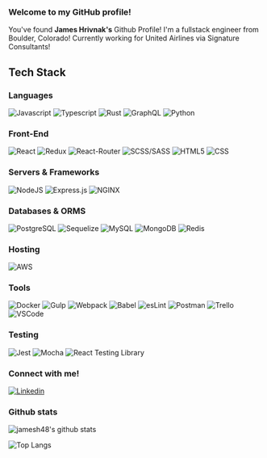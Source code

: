 ### Welcome to my GitHub profile!

<p>
  You've found <strong>James Hrivnak's</strong> Github Profile! I'm a fullstack engineer from Boulder, Colorado! Currently working for United Airlines via Signature Consultants!
</p>

## Tech Stack


### Languages

<p>
  <img alt="Javascript" src="https://img.shields.io/badge/JavaScript-F7DF1E?logo=JavaScript&logoColor=black&style=for-the-badge" />
  
  <img alt="Typescript" src="https://img.shields.io/badge/typescript-%23007ACC.svg?style=for-the-badge&logo=typescript&logoColor=white"/> 
  
  <img alt="Rust" src="https://img.shields.io/badge/rust-%23000000.svg?style=for-the-badge&logo=rust&logoColor=white"/>
  
  <img alt="GraphQL" src="https://img.shields.io/badge/-GraphQL-E10098?style=for-the-badge&logo=graphql&logoColor=white" />
  
  <img alt="Python" src="https://img.shields.io/badge/python-3670A0?style=for-the-badge&logo=python&logoColor=ffdd54" />
</p>

### Front-End

<p>
  <img alt="React" src="https://img.shields.io/badge/React-61DAFB?logo=react&logoColor=black&style=for-the-badge" />

  <img alt="Redux" src="https://img.shields.io/badge/redux-%23593d88.svg?style=for-the-badge&logo=redux&logoColor=white"/>

  <img alt="React-Router" src="https://img.shields.io/badge/React_Router-CA4245?style=for-the-badge&logo=react-router&logoColor=white" />
  
  <img alt="SCSS/SASS" src="https://img.shields.io/badge/SASS-hotpink.svg?style=for-the-badge&logo=SASS&logoColor=white"/>
  
  <img alt="HTML5" src="https://img.shields.io/badge/html5-%23E34F26.svg?style=for-the-badge&logo=html5&logoColor=white" />

  <img alt="CSS" src="https://img.shields.io/badge/CSS-1572B6?logo=css3&logoColor=white&style=for-the-badge" />
</p>

### Servers & Frameworks

<p>
  <img alt="NodeJS" src="https://img.shields.io/badge/NodeJS-088A51?logo=Node.js&logoColor=white&style=for-the-badge" />
  
  <img alt="Express.js" src="https://img.shields.io/badge/express.js-%23404d59.svg?style=for-the-badge&logo=express&logoColor=%2361DAFB"/>
  
  <img alt="NGINX" src="https://img.shields.io/badge/nginx-%23009639.svg?style=for-the-badge&logo=nginx&logoColor=white"/>
</p>


### Databases & ORMS

<p>
  <img alt="PostgreSQL" src="https://img.shields.io/badge/PostgreSQL-336791?logo=postgresql&logoColor=white&style=for-the-badge" />
  
  <img alt="Sequelize" src="https://img.shields.io/badge/Sequelize-52B0E7?style=for-the-badge&logo=Sequelize&logoColor=white"/>
  
  <img alt="MySQL" src="https://img.shields.io/badge/mysql-%2300f.svg?style=for-the-badge&logo=mysql&logoColor=white"/>
  
  <img alt="MongoDB" src="https://img.shields.io/badge/MongoDB-47A248?logo=mongodb&logoColor=white&style=for-the-badge" />
  
  <img alt="Redis" src="https://img.shields.io/badge/redis-%23DD0031.svg?style=for-the-badge&logo=redis&logoColor=white" />
</p>

### Hosting
<p>
  <img alt="AWS" src="https://img.shields.io/badge/AWS-%23FF9900.svg?style=for-the-badge&logo=amazon-aws&logoColor=white"/>
</p>


### Tools
<p>  
  <img alt="Docker" src="https://img.shields.io/badge/docker-%230db7ed.svg?style=for-the-badge&logo=docker&logoColor=white"/>
  <img alt="Gulp" src="https://img.shields.io/badge/GULP-%23CF4647.svg?style=for-the-badge&logo=gulp&logoColor=white"/>
  <img alt="Webpack" src="https://img.shields.io/badge/webpack-%238DD6F9.svg?style=for-the-badge&logo=webpack&logoColor=black"/>
  <img alt="Babel" src="https://img.shields.io/badge/Babel-F9DC3e?style=for-the-badge&logo=babel&logoColor=black"/>
  <img alt="esLint" src="https://img.shields.io/badge/ESLint-4B3263?style=for-the-badge&logo=eslint&logoColor=white"/>
  <img alt="Postman" src="https://img.shields.io/badge/Postman-FF6C37?style=for-the-badge&logo=postman&logoColor=white"/>
  <img alt="Trello" src="https://img.shields.io/badge/Trello-%23026AA7.svg?style=for-the-badge&logo=Trello&logoColor=white"/>
  <img alt="VSCode" src="https://img.shields.io/badge/Visual%20Studio%20Code-0078d7.svg?style=for-the-badge&logo=visual-studio-code&logoColor=white"/>
</p>

### Testing
<p>
    <img alt="Jest" src="https://img.shields.io/badge/-jest-%23C21325?style=for-the-badge&logo=jest&logoColor=white"/>
    <img alt="Mocha" src="https://img.shields.io/badge/-mocha-%238D6748?style=for-the-badge&logo=mocha&logoColor=white"/>
  <img alt="React Testing Library" src="https://img.shields.io/badge/-TestingLibrary-%23E33332?style=for-the-badge&logo=testing-library&logoColor=white"/>
</p>

### Connect with me!

<p>
  <a target="_blank" href="https://www.linkedin.com/in/james-hrivnak/">
    <img alt="Linkedin" src="https://img.shields.io/badge/linkedin-0077B5?logo=linkedin&logoColor=white&style=for-the-badge" />
  </a>
</p>

### Github stats

![jamesh48's github stats](https://github-readme-stats.vercel.app/api?username=jamesh48&count_private=true&show_icons=true&theme=tokyonight&hide=stars)

![Top Langs](https://github-readme-stats.vercel.app/api/top-langs/?username=jamesh48&theme=tokyonight&layout=compact)
